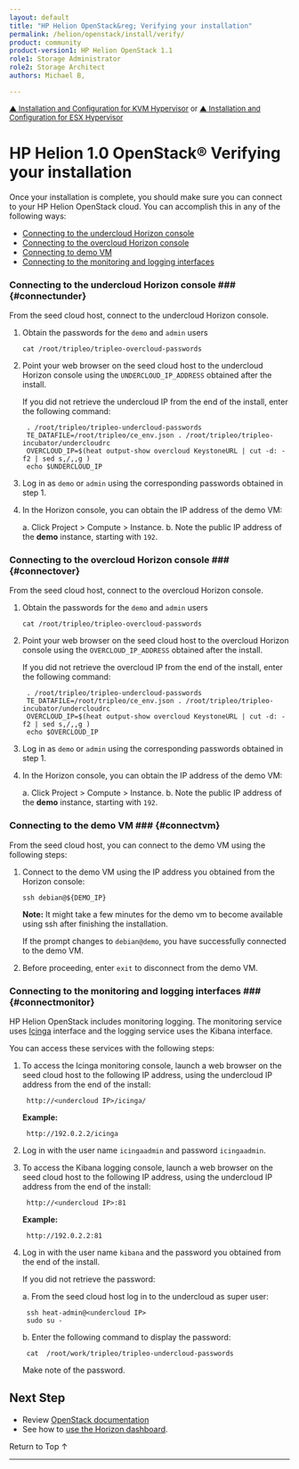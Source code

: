 ```yaml
---
layout: default
title: "HP Helion OpenStack&reg; Verifying your installation"
permalink: /helion/openstack/install/verify/
product: community
product-version1: HP Helion OpenStack 1.1
role1: Storage Administrator
role2: Storage Architect
authors: Michael B, 

---
```

<!--PUBLISHED-->

<script>

function PageRefresh {
onLoad="window.refresh"
}

PageRefresh();

</script>


<p style="font-size: small;"> <a href="/helion/openstack/install/kvm/">&#9650; Installation and Configuration for KVM Hypervisor</a> or  <a href="/helion/openstack/install/esx/">&#9650; Installation and Configuration for ESX Hypervisor</a></p> 

# HP Helion 1.0 OpenStack&reg; Verifying your installation

Once your installation is complete, you should make sure you can connect to your HP Helion OpenStack cloud. You can accomplish this in any of the following ways:

* [Connecting to the undercloud Horizon console](#connectunder)
* [Connecting to the overcloud Horizon console](#connectover)
* [Connecting to demo VM](#connectvm)
* [Connecting to the monitoring and logging interfaces](#connectmonitor)

### Connecting to the undercloud Horizon console ### {#connectunder}

From the seed cloud host, connect to the undercloud Horizon console.

1. Obtain the passwords for the `demo` and `admin` users 

	`cat /root/tripleo/tripleo-overcloud-passwords`

2. Point your web browser on the seed cloud host to the undercloud Horizon console using the `UNDERCLOUD_IP_ADDRESS` obtained after the install.

	If you did not retrieve the undercloud IP from the end of the install, enter the following command:

		. /root/tripleo/tripleo-undercloud-passwords
		TE_DATAFILE=/root/tripleo/ce_env.json . /root/tripleo/tripleo-incubator/undercloudrc
		OVERCLOUD_IP=$(heat output-show overcloud KeystoneURL | cut -d: -f2 | sed s,/,,g )
		echo $UNDERCLOUD_IP

4. Log in as `demo` or `admin` using the corresponding passwords obtained in step 1.

5. In the Horizon console, you can obtain the IP address of the demo VM:

	a. Click Project > Compute > Instance.
	b. Note the public IP address of the **demo** instance, starting with `192`.

### Connecting to the overcloud Horizon console ### {#connectover}

From the seed cloud host, connect to the overcloud Horizon console.

1. Obtain the passwords for the `demo` and `admin` users 

	`cat /root/tripleo/tripleo-overcloud-passwords`

2. Point your web browser on the seed cloud host to the overcloud Horizon console using the `OVERCLOUD_IP_ADDRESS` obtained after the install.

	If you did not retrieve the overcloud IP from the end of the install, enter the following command:

		. /root/tripleo/tripleo-undercloud-passwords
		TE_DATAFILE=/root/tripleo/ce_env.json . /root/tripleo/tripleo-incubator/undercloudrc
		OVERCLOUD_IP=$(heat output-show overcloud KeystoneURL | cut -d: -f2 | sed s,/,,g )
		echo $OVERCLOUD_IP

4. Log in as `demo` or `admin` using the corresponding passwords obtained in step 1.

5. In the Horizon console, you can obtain the IP address of the demo VM:

	a. Click Project > Compute > Instance.
	b. Note the public IP address of the **demo** instance, starting with `192`.


### Connecting to the demo VM ### {#connectvm}

From the seed cloud host, you can connect to the demo VM using the following steps:

<!-- Maybe not needed per Chris Cannon
1. Export the overcloud passwords:

	`. /root/tripleo/tripleo-overcloud-passwords`

2. Export the overcloud users:

	`TE_DATAFILE=/root/tripleo/ce_env.json . /root/tripleo/tripleo-incubator/overcloudrc-user`

3. Verify you can view the nova instances:

	`nova list`

4. Assign the demo VM IP address to a variable:

	`DEMO_IP=$(nova list | grep " demo " | awk ' { print $13 } ')`
-->

1. Connect to the demo VM using the IP address you obtained from the Horizon console:

	`ssh debian@${DEMO_IP}`

	**Note:** It might take a few minutes for the demo vm to become available using ssh after finishing the installation.

	If the prompt changes to `debian@demo`, you have successfully connected to the demo VM.

2. Before proceeding, enter `exit` to disconnect from the demo VM.

### Connecting to the monitoring and logging interfaces ### {#connectmonitor}

HP Helion OpenStack includes monitoring logging. The monitoring service uses [Icinga](/helion/community/services/icinga/) interface and the logging service uses the Kibana interface. 


You can access these services with the following steps:

1. To access the Icinga monitoring console, launch a web browser on the seed cloud host to the following IP address, using the undercloud IP address from the end of the install:

		http://<undercloud IP>/icinga/

	**Example:**

		http://192.0.2.2/icinga

2. Log in with the user name `icingaadmin` and password `icingaadmin`.

4. To access the Kibana logging console, launch a web browser on the seed cloud host to the following IP address, using the undercloud IP address from the end of the install:

		http://<undercloud IP>:81 

	**Example:**

		http://192.0.2.2:81

5. Log in with the user name `kibana` and the password you obtained from the end of the install.

	If you did not retrieve the password:

	a. From the seed cloud host log in to the undercloud as super user:

		ssh heat-admin@<undercloud IP> 
		sudo su - 

	b. Enter the following command to display the password:

		cat  /root/work/tripleo/tripleo-undercloud-passwords

	Make note of the password.

## Next Step

* Review [OpenStack documentation](/helion/community/related-links/) 
* See how to [use the Horizon dashboard](/helion/community/dashboard/how-works/).


 <a href="#top" style="padding:14px 0px 14px 0px; text-decoration: none;"> Return to Top &#8593; </a>

----
